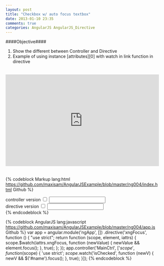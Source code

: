 ```yaml
---
layout: post
title: "Checkbox w/ auto focus textbox"
date: 2013-01-10 23:35
comments: true
categories: AngularJS AngularJS_Directive
---
```

####Objective####
1. Show the different between Controller and Directive
2. Example of using instance [attributes][0] with watch in link function in directive

<iframe style="margin:20px 0; width: 100%; height: 300px" src="http://embed.plnkr.co/84NRZHlGeL3LqS4XgTGY" frameborder="0" allowfullscreen="allowfullscreen"></iframe>

{% codeblock Markup lang:html https://github.com/maxisam/AngularJSExample/blob/master/ng004/index.html Github %}
<div class='row'>
    <span class='span4'>
      controller version
    </span>
    <span class='span8'>
      <input type="checkbox" id='checkbox' ng-model="isChecked">
      <input type="text" id="name">
    </span>
</div>
<div class='row'>
    <span class='span4'>
      directive version
    </span>
    <span class='span8'>
      <input type="checkbox" ng-model="isChecked2">
      <input type="text" xng-focus='isChecked2'>
    </span>
</div>
{% endcodeblock %}

{% codeblock AngularJS lang:javascript https://github.com/maxisam/AngularJSExample/blob/master/ng004/app.js Github %} 
var app = angular.module('ngApp', [])
    .directive('xngFocus', function () {
        "use strict";
        return function (scope, element, iattrs) {
            scope.$watch(iattrs.xngFocus,
                function (newValue) {
                    newValue && element.focus();
                }, true);
        };
    });
app.controller('MainCtrl', ['$scope', function ($scope) {
    'use strict';
    $scope.$watch('isChecked', function (newV) {
        newV && $('#name').focus();
    }, true);
}]);
{% endcodeblock %}
